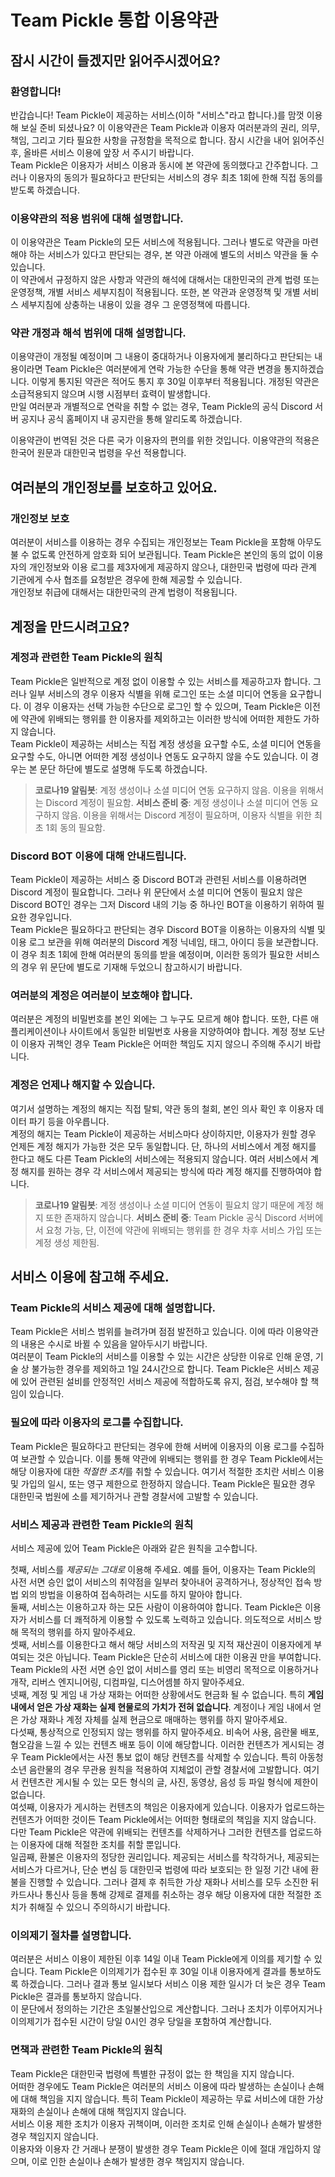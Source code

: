 Team Pickle 통합 이용약관
===
## 잠시 시간이 들겠지만 읽어주시겠어요?
### 환영합니다!
반갑습니다! Team Pickle이 제공하는 서비스(이하 "서비스"라고 합니다.)를 맘껏 이용해 보실 준비 되셨나요? 이 이용약관은 Team Pickle과 이용자 여러분과의 권리, 의무, 책임, 그리고 기타 필요한 사항을 규정함을 목적으로 합니다. 잠시 시간을 내어 읽어주신 후, 올바른 서비스 이용에 앞장 서 주시기 바랍니다.  
Team Pickle은 이용자가 서비스 이용과 동시에 본 약관에 동의했다고 간주합니다. 그러나 이용자의 동의가 필요하다고 판단되는 서비스의 경우 최초 1회에 한해 직접 동의를 받도록 하겠습니다.

### 이용약관의 적용 범위에 대해 설명합니다.
이 이용약관은 Team Pickle의 모든 서비스에 적용됩니다. 그러나 별도로 약관을 마련해야 하는 서비스가 있다고 판단되는 경우, 본 약관 아래에 별도의 서비스 약관을 둘 수 있습니다.  
이 약관에서 규정하지 않은 사항과 약관의 해석에 대해서는 대한민국의 관계 법령 또는 운영정책, 개별 서비스 세부지침이 적용됩니다. 또한, 본 약관과 운영정책 및 개별 서비스 세부지침에 상충하는 내용이 있을 경우 그 운영정책에 따릅니다.

### 약관 개정과 해석 범위에 대해 설명합니다.
이용약관이 개정될 예정이며 그 내용이 중대하거나 이용자에게 불리하다고 판단되는 내용이라면 Team Pickle은 여러분에게 연락 가능한 수단을 통해 약관 변경을 통지하겠습니다. 이렇게 통지된 약관은 적어도 통지 후 30일 이후부터 적용됩니다. 개정된 약관은 소급적용되지 않으며 시행 시점부터 효력이 발생합니다.  
만일 여러분과 개별적으로 연락을 취할 수 없는 경우, Team Pickle의 공식 Discord 서버 공지나 공식 홈페이지 내 공지란을 통해 알리도록 하겠습니다.  

이용약관이 번역된 것은 다른 국가 이용자의 편의를 위한 것입니다. 이용약관의 적용은 한국어 원문과 대한민국 법령을 우선 적용합니다.  

## 여러분의 개인정보를 보호하고 있어요.
### 개인정보 보호
여러분이 서비스를 이용하는 경우 수집되는 개인정보는 Team Pickle을 포함해 아무도 불 수 없도록 안전하게 암호화 되어 보관됩니다. Team Pickle은 본인의 동의 없이 이용자의 개인정보와 이용 로그를 제3자에게 제공하지 않으나, 대한민국 법령에 따라 관계 기관에게 수사 협조를 요청받은 경우에 한해 제공할 수 있습니다.  
개인정보 취급에 대해서는 대한민국의 관계 법령이 적용됩니다.  

## 계정을 만드시려고요?
### 계정과 관련한 Team Pickle의 원칙
Team Pickle은 일반적으로 계정 없이 이용할 수 있는 서비스를 제공하고자 합니다. 그러나 일부 서비스의 경우 이용자 식별을 위해 로그인 또는 소셜 미디어 연동을 요구합니다. 이 경우 이용자는 선택 가능한 수단으로 로그인 할 수 있으며, Team Pickle은 이전에 약관에 위배되는 행위를 한 이용자를 제외하고는 이러한 방식에 어떠한 제한도 가하지 않습니다.  
Team Pickle이 제공하는 서비스는 직접 계정 생성을 요구할 수도, 소셜 미디어 연동을 요구할 수도, 아니면 어떠한 계정 생성이나 연동도 요구하지 않을 수도 있습니다. 이 경우는 본 문단 하단에 별도로 설명해 두도록 하겠습니다.
> **코로나19 알림봇**: 계정 생성이나 소셜 미디어 연동 요구하지 않음. 이용을 위해서는 Discord 계정이 필요함.
> **서비스 준비 중**: 계정 생성이나 소셜 미디어 연동 요구하지 않음. 이용을 위해서는 Discord 계정이 필요하며, 이용자 식별을 위한 최초 1회 동의 필요함.

### Discord BOT 이용에 대해 안내드립니다.
Team Pickle이 제공하는 서비스 중 Discord BOT과 관련된 서비스를 이용하려면 Discord 계정이 필요합니다. 그러나 위 문단에서 소셜 미디어 연동이 필요치 않은 Discord BOT인 경우는 그저 Discord 내의 기능 중 하나인 BOT을 이용하기 위하여 필요한 경우입니다.  
Team Pickle은 필요하다고 판단되는 경우 Discord BOT을 이용하는 이용자의 식별 및 이용 로그 보관을 위해 여러분의 Discord 계정 닉네임, 태그, 아이디 등을 보관합니다. 이 경우 최초 1회에 한해 여러분의 동의를 받을 예정이며, 이러한 동의가 필요한 서비스의 경우 위 문단에 별도로 기재해 두었으니 참고하시기 바랍니다.  

### 여러분의 계정은 여러분이 보호해야 합니다.
여러분은 계정의 비밀번호를 본인 외에는 그 누구도 모르게 해야 합니다. 또한, 다른 애플리케이션이나 사이트에서 동일한 비밀번호 사용을 지양하여야 합니다. 계정 정보 도난이 이용자 귀책인 경우 Team Pickle은 어떠한 책임도 지지 않으니 주의해 주시기 바랍니다.

### 계정은 언제나 해지할 수 있습니다.
여기서 설명하는 계정의 해지는 직접 탈퇴, 약관 동의 철회, 본인 의사 확인 후 이용자 데이터 파기 등을 아우릅니다.  
계정의 해지는 Team Pickle이 제공하는 서비스마다 상이하지만, 이용자가 원할 경우 언제든 계정 해지가 가능한 것은 모두 동일합니다. 단, 하나의 서비스에서 계정 해지를 한다고 해도 다른 Team Pickle의 서비스에는 적용되지 않습니다. 여러 서비스에서 계정 해지를 원하는 경우 각 서비스에서 제공되는 방식에 따라 계정 해지를 진행하여야 합니다.
> **코로나19 알림봇**: 계정 생성이나 소셜 미디어 연동이 필요치 않기 때문에 계정 해지 또한 존재하지 않습니다.
> **서비스 준비 중**: Team Pickle 공식 Discord 서버에서 요청 가능, 단, 이전에 약관에 위배되는 행위를 한 경우 차후 서비스 가입 또는 계정 생성 제한됨.
  
## 서비스 이용에 참고해 주세요.
### Team Pickle의 서비스 제공에 대해 설명합니다.
Team Pickle은 서비스 범위를 늘려가며 점점 발전하고 있습니다. 이에 따라 이용약관의 내용은 수시로 바뀔 수 있음을 알아두시기 바랍니다.  
여러분이 Team Pickle의 서비스를 이용할 수 있는 시간은 상당한 이유로 인해 운영, 기술 상 불가능한 경우를 제외하고 1일 24시간으로 합니다. Team Pickle은 서비스 제공에 있어 관련된 설비를 안정적인 서비스 제공에 적합하도록 유지, 점검, 보수해야 할 책임이 있습니다.

### 필요에 따라 이용자의 로그를 수집합니다.
Team Pickle은 필요하다고 판단되는 경우에 한해 서버에 이용자의 이용 로그를 수집하여 보관할 수 있습니다. 이를 통해 약관에 위배되는 행위를 한 경우 Team Pickle에서는 해당 이용자에 대한 *적절한 조치*를 취할 수 있습니다. 여기서 적절한 조치란 서비스 이용 및 가입의 일시, 또는 영구 제한으로 한정하지 않습니다. Team Pickle은 필요한 경우 대한민국 법원에 소를 제기하거나 관할 경찰서에 고발할 수 있습니다.

### 서비스 제공과 관련한 Team Pickle의 원칙
서비스 제공에 있어 Team Pickle은 아래와 같은 원칙을 고수합니다.

첫째, 서비스를 *제공되는 그대로* 이용해 주세요. 예를 들어, 이용자는 Team Pickle의 사전 서면 승인 없이 서비스의 취약점을 일부러 찾아내어 공격하거나, 정상적인 접속 방법 외의 방법을 이용하여 접속하려는 시도를 하지 말아야 합니다.  
둘째, 서비스는 이용하고자 하는 모든 사람이 이용하여야 합니다. Team Pickle은 이용자가 서비스를 더 쾌적하게 이용할 수 있도록 노력하고 있습니다. 의도적으로 서비스 방해 목적의 행위를 하지 말아주세요.  
셋째, 서비스를 이용한다고 해서 해당 서비스의 저작권 및 지적 재산권이 이용자에게 부여되는 것은 아닙니다. Team Pickle은 단순히 서비스에 대한 이용권 만을 부여합니다. Team Pickle의 사전 서면 승인 없이 서비스를 영리 또는 비영리 목적으로 이용하거나 개작, 리버스 엔지니어링, 디컴파일, 디스어셈블 하지 말아주세요.  
넷째, 계정 및 게임 내 가상 재화는 어떠한 상황에서도 현금화 될 수 없습니다. 특히 __게임 내에서 얻은 가상 재화는 실제 현물로의 가치가 전혀 없습니다__. 계정이나 게임 내에서 얻은 가상 재화나 계정 자체를 실제 현금으로 매매하는 행위를 하지 말아주세요.  
다섯째, 통상적으로 인정되지 않는 행위를 하지 말아주세요. 비속어 사용, 음란물 배포, 혐오감을 느낄 수 있는 컨텐츠 배포 등이 이에 해당합니다. 이러한 컨텐츠가 게시되는 경우 Team Pickle에서는 사전 통보 없이 해당 컨텐츠를 삭제할 수 있습니다. 특히 아동청소년 음란물의 경우 무관용 원칙을 적용하여 지체없이 관할 경찰서에 고발합니다. 여기서 컨텐츠란 게시될 수 있는 모든 형식의 글, 사진, 동영상, 음성 등 파일 형식에 제한이 없습니다.  
여섯째, 이용자가 게시하는 컨텐츠의 책임은 이용자에게 있습니다. 이용자가 업로드하는 컨텐츠가 어떠한 것이든 Team Pickle에서는 어떠한 형태로의 책임을 지지 않습니다. 다만 Team Pickle은 약관에 위배되는 컨텐츠를 삭제하거나 그러한 컨텐츠를 업로드하는 이용자에 대해 적절한 조치를 취할 뿐입니다.  
일곱째, 환불은 이용자의 정당한 권리입니다. 제공되는 서비스를 착각하거나, 제공되는 서비스가 다르거나, 단순 변심 등 대한민국 법령에 따라 보호되는 한 일정 기간 내에 환불을 진행할 수 있습니다. 그러나 결제 후 취득한 가상 재화나 서비스를 모두 소진한 뒤 카드사나 통신사 등을 통해 강제로 결제를 취소하는 경우 해당 이용자에 대한 적절한 조치가 취해질 수 있으니 주의하시기 바랍니다.

### 이의제기 절차를 설명합니다.
여러분은 서비스 이용이 제한된 이후 14일 이내 Team Pickle에게 이의를 제기할 수 있습니다. Team Pickle은 이의제기가 접수된 후 30일 이내 이용자에게 결과를 통보하도록 하겠습니다. 그러나 결과 통보 일시보다 서비스 이용 제한 일시가 더 늦은 경우 Team Pickle은 결과를 통보하지 않습니다.  
이 문단에서 정의하는 기간은 초일불산입으로 계산합니다. 그러나 조치가 이루어지거나 이의제기가 접수된 시간이 당일 0시인 경우 당일을 포함하여 계산합니다.

### 면책과 관련한 Team Pickle의 원칙
Team Pickle은 대한민국 법령에 특별한 규정이 없는 한 책임을 지지 않습니다.  
어떠한 경우에도 Team Pickle은 여러분의 서비스 이용에 따라 발생하는 손실이나 손해에 대해 책임을 지지 않습니다. 특히 Team Pickle이 제공하는 무료 서비스에 대한 가상 재화의 손실이나 손해에 대해 책임지지 않습니다.  
서비스 이용 제한 조치가 이용자 귀책이며, 이러한 조치로 인해 손실이나 손해가 발생한 경우 책임지지 않습니다.  
이용자와 이용자 간 거래나 분쟁이 발생한 경우 Team Pickle은 이에 절대 개입하지 않으며, 이로 인한 손실이나 손해가 발생한 경우 책임지지 않습니다.
